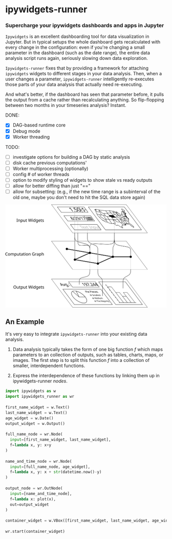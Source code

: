 # ipywidgets-runner
### Supercharge your ipywidgets dashboards and apps in Jupyter

`Ipywidgets` is an excellent dashboarding tool for data visualization in Jupyter.
But in typical setups the whole dashboard gets recalculated with every change in the configuration: even if you're changing a small parameter in the dashboard (such as the date range), the entire data analysis script runs again, seriously slowing down data exploration.

`Ipywidgets-runner` fixes that by providing a framework for attaching `ipywidgets` widgets to different stages in your data analysis.
Then, when a user changes a parameter, `ipywidgets-runner` intelligently re-executes those parts of your data analysis that actually need re-executing.

And what's better, if the dashboard has seen that parameter before, it pulls the output from a cache rather than recalculating anything.
So flip-flopping between two months in your timeseries analysis?
Instant.

DONE:
 - [x] DAG-based runtime core
 - [x] Debug mode
 - [x] Worker threading

TODO:
 - [ ] investigate options for building a DAG by static analysis
 - [ ] disk cache previous computations'
 - [ ] Worker multiprocessing (optionally)
 - [ ] config # of worker threads
 - [ ] option to modify styling of widgets to show stale vs ready outputs
 - [ ] allow for better diffing than just "=="
 - [ ] allow for subsetting: (e.g., if the new time range is a subinterval of the old one, maybe you don't need to hit the SQL data store again)

![](overview.svg)


## An Example

It's very easy to integrate `ipywidgets-runner` into your existing data analysis.

1. Data analysis typically takes the form of one big function _f_ which maps parameters to an collection of outputs, such as tables, charts, maps, or images.
The first step is to split this function _f_ into a collection of smaller, interdependent functions.

2. Express the interdependence of these functions by linking them up in ipywidgets-runner _nodes_.


```python
import ipywidgets as w
import ipywidgets_runner as wr

first_name_widget = w.Text()
last_name_widget = w.Text()
age_widget = w.Date()
output_widget = w.Output()

full_name_node = wr.Node(
  input=[first_name_widget, last_name_widget],
  f=lambda x, y: x+y
)
  
name_and_time_node = wr.Node(
  input=[full_name_node, age_widget],
  f=lambda x, y: x + str(datetime.now()-y)
)

output_node = wr.OutNode(
  input=[name_and_time_node],
  f=lambda x: plot(x),
  out=output_widget
)

container_widget = w.VBox([first_name_widget, last_name_widget, age_widget, output_widget])

wr.start(container_widget)
```
